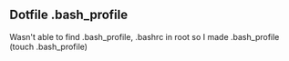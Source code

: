 ## Dotfile .bash_profile

Wasn't able to find .bash_profile, .bashrc in root so I made .bash_profile (touch .bash_profile)

